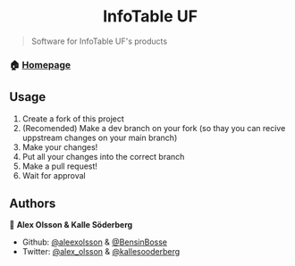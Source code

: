 <h1 align="center">InfoTable UF</h1>
<p>
</p>

> Software for InfoTable UF's products

### 🏠 [Homepage](https://infobord.se)

## Usage

1. Create a fork of this project
2. (Recomended) Make a dev branch on your fork (so thay you can recive uppstream changes on your main branch)
3. Make your changes!
4. Put all your changes into the correct branch
5. Make a pull request!
6. Wait for approval

## Authors

👤 **Alex Olsson & Kalle Söderberg**

* Github: [@aleexolsson](https://github.com/aleexolsson) & [@BensinBosse](https://github.com/BensinBosse)
* Twitter: [@alex_olsson](https://twitter.com/alex_olsson) & [@kallesooderberg](https://twitter.com/kallesooderberg)
